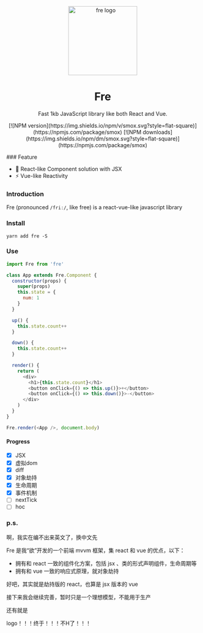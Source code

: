 <p align="center"><img src="http://wx2.sinaimg.cn/mw690/0060lm7Tly1ftpm5b3ihfj3096097aaj.jpg" alt="fre logo" width="180"></p>
<h1 align="center">Fre</h1>
<p align="center">Fast 1kb JavaScript library like both React and Vue.</p>
<p align="center">
[![NPM version](https://img.shields.io/npm/v/smox.svg?style=flat-square)](https://npmjs.com/package/smox)
[![NPM downloads](https://img.shields.io/npm/dm/smox.svg?style=flat-square)](https://npmjs.com/package/smox)
</p>
### Feature

- :tada: React-like Component solution with JSX
- :zap: Vue-like Reactivity

### Introduction

Fre (pronounced `/friː/`, like free) is a react-vue-like javascript library

### Install
```shell
yarn add fre -S
```

### Use

```JavaScript
import Fre from 'fre'

class App extends Fre.Component {
  constructor(props) {
    super(props)
    this.state = {
      num: 1
    }
  }

  up() {
    this.state.count++
  }

  down() {
    this.state.count++
  }

  render() {
    return (
      <div>
        <h1>{this.state.count}</h1>
        <button onClick={() => this.up()}>+</button>
        <button onClick={() => this.down()}>-</button>
      </div>
    )
  }
}

Fre.render(<App />, document.body)
```


#### Progress

- [x] JSX
- [x] 虚拟dom
- [x] diff
- [x] 对象劫持
- [x] 生命周期
- [x] 事件机制
- [ ] nextTick
- [ ] hoc

### p.s.

啊，我实在编不出来英文了，换中文先

Fre 是我“欲”开发的一个前端 mvvm 框架，集 react 和 vue 的优点，以下：

- 拥有和 react 一致的组件化方案，包括 jsx 、类的形式声明组件，生命周期等
- 拥有和 vue 一致的响应式原理，就对象劫持

好吧，其实就是劫持版的 react，也算是 jsx 版本的 vue

接下来我会继续完善，暂时只是一个理想模型，不能用于生产

还有就是

logo！！！终于！！！不H了！！！